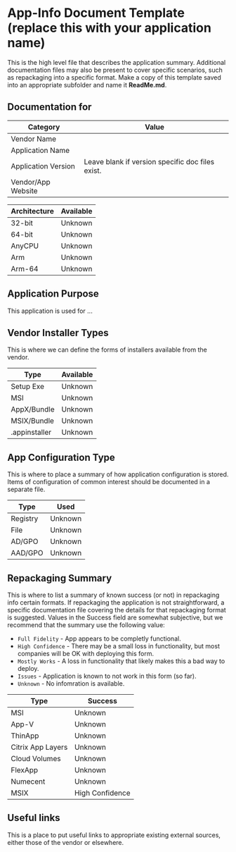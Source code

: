 # App-Info Document Template (replace this with your application name)

This is the high level file that describes the application summary.  Additional documentation files may also be present to cover specific scenarios, such as repackaging into a specific format.  Make a copy of this template saved into an appropriate subfolder and name it **ReadMe.md**.

## Documentation for

| Category | Value |
|-----|-------------------------------------------------------|
| Vendor Name | |
| Application Name| |
| Application Version | Leave blank if version specific doc files exist. |
| Vendor/App Website|  |

| Architecture | Available |
|----|----|
| 32-bit | Unknown |
| 64-bit | Unknown |
| AnyCPU | Unknown |
| Arm | Unknown |
|Arm-64 | Unknown |

## Application Purpose

This application is used for ...

## Vendor Installer Types

This is where we can define the forms of installers available from the vendor.

| Type | Available |
|----|----|
| Setup Exe | Unknown |
| MSI | Unknown |
| AppX/Bundle | Unknown |
| MSIX/Bundle | Unknown |
| .appinstaller | Unknown |

## App Configuration Type

This is where to place a summary of how application configuration is stored.  Items of configuration of common interest should be documented in a separate file.

| Type | Used |
|----|----|
| Registry | Unknown |
| File | Unknown |
| AD/GPO | Unknown |
| AAD/GPO | Unknown |


## Repackaging Summary

This is where to list a summary of known success (or not) in repackaging info certain formats.  If repackaging the application is not straightforward, a specific documentation file covering the details for that repackaging format is suggested. Values in the Success field are somewhat subjective, but we recommend that the summary use the following value:

* `Full Fidelity` - App appears to be completly functional.
* `High Confidence` - There may be a small loss in functionality, but most companies will be OK with deploying this form.
* `Mostly Works` - A loss in functionality that likely makes this a bad way to deploy.
* `Issues` - Application is known to not work in this form (so far).
* `Unknown` - No infomration is available.


| Type | Success |
|----|----|
| MSI | Unknown |
| App-V | Unknown |
| ThinApp | Unknown |
| Citrix App Layers | Unknown |
| Cloud Volumes | Unknown |
| FlexApp | Unknown |
| Numecent | Unknown |
| MSIX | High Confidence |

## Useful links
This is a place to put useful links to appropriate existing external sources, either those of the vendor or elsewhere.
